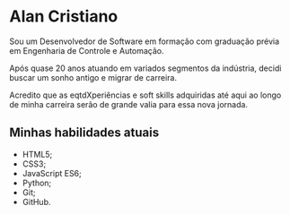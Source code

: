 # Alan Cristiano

Sou um Desenvolvedor de Software em formação com graduação prévia em Engenharia de Controle e Automação.

Após quase 20 anos atuando em variados segmentos da indústria, decidi buscar um sonho antigo e migrar de carreira.

Acredito que as eqtdXperiências e soft skills adquiridas até aqui ao longo de minha carreira serão de grande valia para essa nova jornada.

## Minhas habilidades atuais

- HTML5;
- CSS3;
- JavaScript ES6;
- Python;
- Git;
- GitHub.
